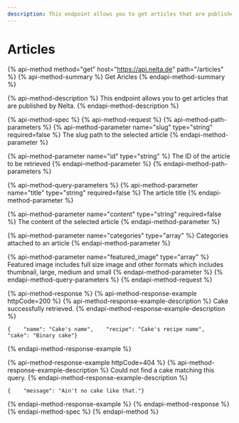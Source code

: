 ```yaml
---
description: This endpoint allows you to get articles that are published by Nelta
---
```


# Articles

{% api-method method="get" host="https://api.nelta.de" path="/articles" %}
{% api-method-summary %}
Get Aricles
{% endapi-method-summary %}

{% api-method-description %}
This endpoint allows you to get articles that are published by Nelta.
{% endapi-method-description %}

{% api-method-spec %}
{% api-method-request %}
{% api-method-path-parameters %}
{% api-method-parameter name="slug" type="string" required=false %}
The slug path to the selected article
{% endapi-method-parameter %}

{% api-method-parameter name="id" type="string" %}
The ID of the article to be retrieved
{% endapi-method-parameter %}
{% endapi-method-path-parameters %}

{% api-method-query-parameters %}
{% api-method-parameter name="title" type="string" required=false %}
The article title
{% endapi-method-parameter %}

{% api-method-parameter name="content" type="string" required=false %}
The content of the selected article
{% endapi-method-parameter %}

{% api-method-parameter name="categories" type="array" %}
Categories attached to an article
{% endapi-method-parameter %}

{% api-method-parameter name="featured\_image" type="array" %}
Featured image includes full size image and other formats which includes thumbnail, large, medium and small
{% endapi-method-parameter %}
{% endapi-method-query-parameters %}
{% endapi-method-request %}

{% api-method-response %}
{% api-method-response-example httpCode=200 %}
{% api-method-response-example-description %}
Cake successfully retrieved.
{% endapi-method-response-example-description %}

```
{    "name": "Cake's name",    "recipe": "Cake's recipe name",    "cake": "Binary cake"}
```
{% endapi-method-response-example %}

{% api-method-response-example httpCode=404 %}
{% api-method-response-example-description %}
Could not find a cake matching this query.
{% endapi-method-response-example-description %}

```
{    "message": "Ain't no cake like that."}
```
{% endapi-method-response-example %}
{% endapi-method-response %}
{% endapi-method-spec %}
{% endapi-method %}



